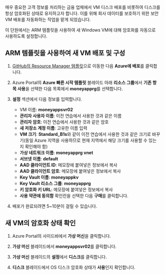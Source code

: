 매우 중요한 고객 정보를 처리하는 금융 업체에서 VM 디스크 배포를 비롯하여 디스크를 항상 암호화된 상태로 유지하고자 합니다. 이를 위해 회사 데이터를 보호하기 위한 보안 VM 배포를 자동화하는 작업을 맡게 되었습니다.

이 단원에서는 ARM 템플릿을 사용하여 새 Windows VM에 대해 암호화를 자동으로 사용하도록 설정합니다.

## <a name="configure-and-deploy-a-new-vm-using-an-arm-template"></a>ARM 템플릿을 사용하여 새 VM 배포 및 구성

1. [GitHub의 Resource Manager 템플릿](https://github.com/Azure/azure-quickstart-templates/tree/master/201-encrypt-create-new-vm-gallery-image)으로 이동한 다음 **Azure에 배포**를 클릭합니다.
1. Azure Portal의 **Azure 빠른 시작 템플릿** 블레이드 아래 **리소스 그룹**에서 **기존 항목 사용**을 선택한 다음 목록에서 **moneyapprg**를 선택합니다.
1. **설정** 섹션에서 다음 정보를 입력합니다.

   - VM 이름: **moneyappsvr02**
   - **관리자 사용자 이름**: 이전 연습에서 사용한 것과 같은 이름
   - **관리자 암호**: 이전 연습에서 사용한 것과 같은 암호
   - **새 저장소 계정 이름**: 고유한 이름 입력
   - **VM 크기**: **Standard_B1s**와 같이 이전 연습에서 사용한 것과 같은 크기로 바꾸기(동일 Azure 지역을 사용하므로 현재 지역에서 해당 크기를 사용할 수 있는지 확인해야 함)
   - **가상 네트워크 이름**: **moneyapprg vnet**
   - **서브넷 이름**: **default**
   - **AAD 클라이언트 ID**: 메모장에 붙여넣은 정보에서 복사
   - **AAD 클라이언트 암호**: 메모장에 붙여넣은 정보에서 복사
   - **Key Vault 이름**: **moneyappkv**
   - **Key Vault 리소스 그룹**: **moneyapprg**
   - **키 암호화 키 URL**: 메모장에 붙여넣은 정보에서 복사
   - **사용 약관에 동의함** 확인란을 선택한 다음 **구매**를 클릭합니다.
1. 배포가 완료되려면 5~10분이 걸릴 수 있습니다.

## <a name="verify-encryption-status-of-new-vm"></a>새 VM의 암호화 상태 확인

1. Azure Portal의 사이드바에서 **가상 머신**을 클릭합니다.

1. **가상 머신** 블레이드에서 **moneyappsvr02**를 클릭합니다.

1. **가상 머신** 블레이드의 **설정**에서 **디스크**를 클릭합니다.

1. **디스크** 블레이드에서 OS 디스크 암호화 상태가 **사용**인지 확인합니다.
